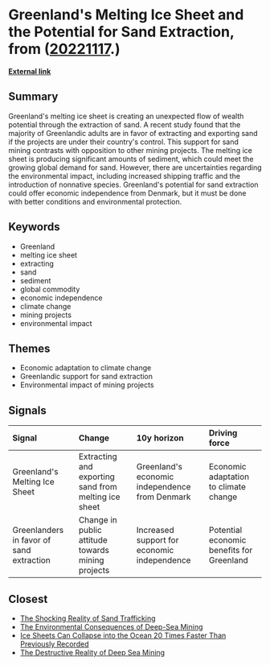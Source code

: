 # __Greenland's Melting Ice Sheet and the Potential for Sand Extraction__, from ([20221117](https://kghosh.substack.com/p/20221117).)

__[External link](https://hakaimagazine.com/features/greenlands-melting-ice-sheet-brings-an-unexpected-flow-of-wealth-potential/?utm_source=substack&utm_medium=email)__



## Summary

Greenland's melting ice sheet is creating an unexpected flow of wealth potential through the extraction of sand. A recent study found that the majority of Greenlandic adults are in favor of extracting and exporting sand if the projects are under their country's control. This support for sand mining contrasts with opposition to other mining projects. The melting ice sheet is producing significant amounts of sediment, which could meet the growing global demand for sand. However, there are uncertainties regarding the environmental impact, including increased shipping traffic and the introduction of nonnative species. Greenland's potential for sand extraction could offer economic independence from Denmark, but it must be done with better conditions and environmental protection.

## Keywords

* Greenland
* melting ice sheet
* extracting
* sand
* sediment
* global commodity
* economic independence
* climate change
* mining projects
* environmental impact

## Themes

* Economic adaptation to climate change
* Greenlandic support for sand extraction
* Environmental impact of mining projects

## Signals

| Signal                                   | Change                                               | 10y horizon                                    | Driving force                             |
|:-----------------------------------------|:-----------------------------------------------------|:-----------------------------------------------|:------------------------------------------|
| Greenland's Melting Ice Sheet            | Extracting and exporting sand from melting ice sheet | Greenland's economic independence from Denmark | Economic adaptation to climate change     |
| Greenlanders in favor of sand extraction | Change in public attitude towards mining projects    | Increased support for economic independence    | Potential economic benefits for Greenland |

## Closest

* [The Shocking Reality of Sand Trafficking](30353a701a13370e93f7369cc6b68c0b)
* [The Environmental Consequences of Deep-Sea Mining](3d02bc01f88471d79643d8fe2ed79ec7)
* [Ice Sheets Can Collapse into the Ocean 20 Times Faster Than Previously Recorded](51454f287fe64d86a637a198464dcb7b)
* [The Destructive Reality of Deep Sea Mining](bccb58e39d04eb0ca494d80ca20e6a67)